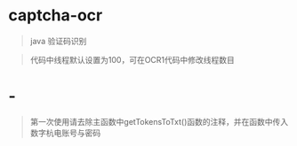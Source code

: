 # captcha-ocr
>java 验证码识别

>代码中线程默认设置为100，可在OCR1代码中修改线程数目
# -
>第一次使用请去除主函数中getTokensToTxt()函数的注释，并在函数中传入数字杭电账号与密码
